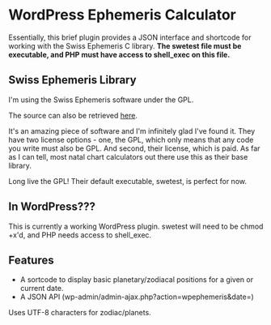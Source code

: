 # WordPress Ephemeris Calculator

Essentially, this brief plugin provides a JSON interface and shortcode for working with the Swiss Ephemeris C library. **The swetest file must be executable, and PHP must have access to shell_exec on this file.**

## Swiss Ephemeris Library
I'm using the Swiss Ephemeris software under the GPL.

The source can also be retrieved [here](http://www.astro.com/ftp/swisseph/?lang=e).

It's an amazing piece of software and I'm infinitely glad I've found it. They have two license options - one, the GPL, which only means that any code you write must also be GPL. And second, their license, which is paid. As far as I can tell, most natal chart calculators out there use this as their base library.

Long live the GPL! Their default executable, swetest, is perfect for now.

## In WordPress???
This is currently a working WordPress plugin. swetest will need to be chmod +x'd, and PHP needs access to shell_exec.

## Features

* A sortcode to display basic planetary/zodiacal positions for a given or current date.
* A JSON API (wp-admin/admin-ajax.php?action=wpephemeris&date=)

Uses UTF-8 characters for zodiac/planets.